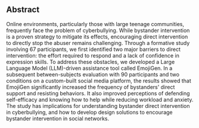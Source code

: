 ## Abstract
Online environments, particularly those with large teenage communities, frequently face the problem of cyberbullying. While bystander intervention is a proven strategy to mitigate its effects, encouraging direct intervention to directly stop the abuser remains challenging. Through a formative study involving 67 participants, we first identified two major barriers to direct intervention: the effort required to respond and a lack of confidence in expression skills. To address these obstacles, we developed a
Large Language Model (LLM)-driven assistance tool called EmojiGen. In a subsequent between-subjects evaluation with 90 participants and two conditions on a custom-built social media platform, the results showed that EmojiGen significantly increased the frequency of bystanders' direct support and resisting behaviors. It also improved perceptions of defending self-efficacy and knowing how to help while reducing workload and anxiety.
The study has implications for
understanding bystander direct intervention in cyberbullying, and how to develop design solutions to encourage bystander intervention
in social networks.
